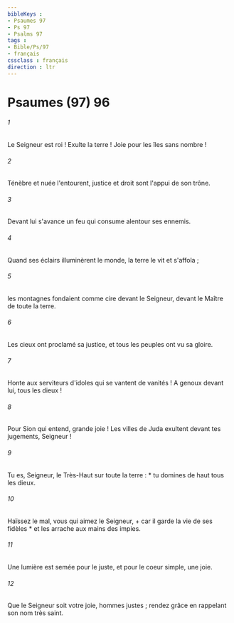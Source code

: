 ```yaml
---
bibleKeys : 
- Psaumes 97
- Ps 97
- Psalms 97
tags : 
- Bible/Ps/97
- français
cssclass : français
direction : ltr
---
```


# Psaumes (97) 96

###### 1
Le Seigneur est roi ! Exulte la terre ! Joie pour les îles sans nombre !
###### 2
Ténèbre et nuée l'entourent, justice et droit sont l'appui de son trône.
###### 3
Devant lui s'avance un feu qui consume alentour ses ennemis.
###### 4
Quand ses éclairs illuminèrent le monde, la terre le vit et s'affola ;
###### 5
les montagnes fondaient comme cire devant le Seigneur, devant le Maître de toute la terre.
###### 6
Les cieux ont proclamé sa justice, et tous les peuples ont vu sa gloire.
###### 7
Honte aux serviteurs d'idoles qui se vantent de vanités ! A genoux devant lui, tous les dieux !
###### 8
Pour Sion qui entend, grande joie ! Les villes de Juda exultent devant tes jugements, Seigneur !
###### 9
Tu es, Seigneur, le Très-Haut sur toute la terre : * tu domines de haut tous les dieux.
###### 10
Haïssez le mal, vous qui aimez le Seigneur, + car il garde la vie de ses fidèles * et les arrache aux mains des impies.
###### 11
Une lumière est semée pour le juste, et pour le coeur simple, une joie.
###### 12
Que le Seigneur soit votre joie, hommes justes ; rendez grâce en rappelant son nom très saint.
